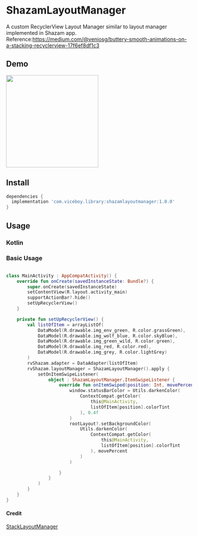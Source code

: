 # ShazamLayoutManager
A custom RecyclerView Layout Manager similar to layout manager implemented in Shazam app.
Reference:https://medium.com/@veniosg/buttery-smooth-animations-on-a-stacking-recyclerview-17f6ef8df1c3

## Demo
<p float="left">
  <img src="demo/demo.gif" width="250" />
</p>


## Install
```gradle
dependencies {
  implementation 'com.viceboy.library:shazamlayoutmanager:1.0.0'
}
```


## Usage



### Kotlin

### Basic Usage
```kotlin

class MainActivity : AppCompatActivity() {
    override fun onCreate(savedInstanceState: Bundle?) {
        super.onCreate(savedInstanceState)
        setContentView(R.layout.activity_main)
        supportActionBar?.hide()
        setUpRecyclerView()
    }

    private fun setUpRecyclerView() {
        val listOfItem = arrayListOf(
            DataModel(R.drawable.img_env_green, R.color.grassGreen),
            DataModel(R.drawable.img_wolf_blue, R.color.skyBlue),
            DataModel(R.drawable.img_green_wild, R.color.green),
            DataModel(R.drawable.img_red, R.color.red),
            DataModel(R.drawable.img_grey, R.color.lightGrey)
        )
        rvShazam.adapter = DataAdapter(listOfItem)
        rvShazam.layoutManager = ShazamLayoutManager().apply {
            setOnItemSwipeListener(
                object : ShazamLayoutManager.ItemSwipeListener {
                    override fun onItemSwiped(position: Int, movePercent: Float) {
                        window.statusBarColor = Utils.darkenColor(
                            ContextCompat.getColor(
                                this@MainActivity,
                                listOfItem[position].colorTint
                            ), 0.4f
                        )
                        rootLayout?.setBackgroundColor(
                            Utils.darkenColor(
                                ContextCompat.getColor(
                                    this@MainActivity,
                                    listOfItem[position].colorTint
                                ), movePercent
                            )
                        )

                    }
                }
            )
        }
    }
}
```

#### Credit
[StackLayoutManager](https://github.com/amyu/StackCardLayoutManager) 
